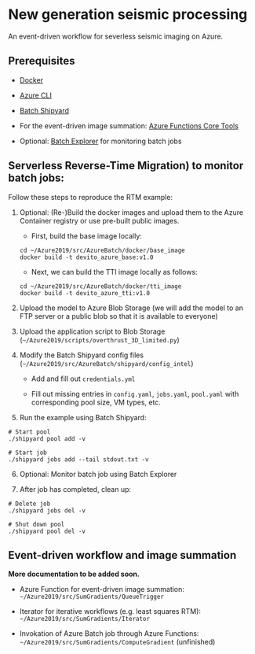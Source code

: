 # New generation seismic processing

An event-driven workflow for severless seismic imaging on Azure.

## Prerequisites

- [Docker](https://www.docker.com/products/docker-desktop)

- [Azure CLI](https://docs.microsoft.com/en-us/cli/azure/install-azure-cli?view=azure-cli-latest)

- [Batch Shipyard](https://github.com/Azure/batch-shipyard)

- For the event-driven image summation: [Azure Functions Core Tools](https://docs.microsoft.com/en-us/azure/azure-functions/functions-run-local#v2)

- Optional: [Batch Explorer](https://azure.github.io/BatchExplorer/) for monitoring batch jobs


## Serverless Reverse-Time Migration) to monitor batch jobs: 

Follow these steps to reproduce the RTM example:

 1. Optional: (Re-)Build the docker images and upload them to the Azure Container registry or use pre-built public images.
    
     - First, build the base image locally:

     ``` 
     cd ~/Azure2019/src/AzureBatch/docker/base_image
     docker build -t devito_azure_base:v1.0
     ```

    - Next, we can build the TTI image locally as follows:

     ``` 
     cd ~/Azure2019/src/AzureBatch/docker/tti_image
     docker build -t devito_azure_tti:v1.0
     ```

 2. Upload the model to Azure Blob Storage (we will add the model to an FTP server or a public blob so that it is available to everyone)

 3. Upload the application script to Blob Storage (`~/Azure2019/scripts/overthrust_3D_limited.py`)

 4. Modify the Batch Shipyard config files (`~/Azure2019/src/AzureBatch/shipyard/config_intel`)

     - Add and fill out `credentials.yml`

     - Fill out missing entries in `config.yaml`, `jobs.yaml`, `pool.yaml` with corresponding pool size, VM types, etc.


5. Run the example using Batch Shipyard:

```
# Start pool
./shipyard pool add -v
￼
# Start job
./shipyard jobs add --tail stdout.txt -v
```

6. Optional: Monitor batch job using Batch Explorer


7. After job has completed, clean up:

```
# Delete job
./shipyard jobs del -v

# Shut down pool
./shipyard pool del -v
```

## Event-driven workflow and image summation

**More documentation to be added soon.**

 - Azure Function for event-driven image summation:  `~/Azure2019/src/SumGradients/QueueTrigger`

 - Iterator for iterative workflows (e.g. least squares RTM): `~/Azure2019/src/SumGradients/Iterator`
 
 - Invokation of Azure Batch job through Azure Functions: `~/Azure2019/src/SumGradients/ComputeGradient` (unfinished)


